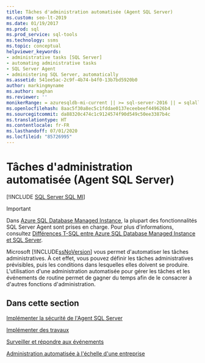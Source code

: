 ```yaml
---
title: Tâches d'administration automatisée (Agent SQL Server)
ms.custom: seo-lt-2019
ms.date: 01/19/2017
ms.prod: sql
ms.prod_service: sql-tools
ms.technology: ssms
ms.topic: conceptual
helpviewer_keywords:
- administrative tasks [SQL Server]
- automating administrative tasks
- SQL Server Agent
- administering SQL Server, automatically
ms.assetid: 541ee5ac-2c9f-4b74-b4f0-13b7bd5920b0
author: markingmyname
ms.author: maghan
ms.reviewer: ''
monikerRange: = azuresqldb-mi-current || >= sql-server-2016 || = sqlallproducts-allversions
ms.openlocfilehash: 8aac5f30a8ec5c1fddae0137eceebeef449626b4
ms.sourcegitcommit: da88320c474c1c9124574f90d549c50ee3387b4c
ms.translationtype: HT
ms.contentlocale: fr-FR
ms.lasthandoff: 07/01/2020
ms.locfileid: "85726995"
---
```

# <a name="automated-administration-tasks-sql-server-agent"></a>Tâches d'administration automatisée (Agent SQL Server)
[!INCLUDE [SQL Server SQL MI](../../includes/applies-to-version/sql-asdbmi.md)]

> [!IMPORTANT]  
> Dans [Azure SQL Database Managed Instance](https://docs.microsoft.com/azure/sql-database/sql-database-managed-instance), la plupart des fonctionnalités SQL Server Agent sont prises en charge. Pour plus d’informations, consultez [Différences T-SQL entre Azure SQL Database Managed Instance et SQL Server](https://docs.microsoft.com/azure/sql-database/sql-database-managed-instance-transact-sql-information#sql-server-agent).

Microsoft [!INCLUDE[ssNoVersion](../../includes/ssnoversion-md.md)] vous permet d'automatiser les tâches administratives. À cet effet, vous pouvez définir les tâches administratives prévisibles, puis les conditions dans lesquelles elles doivent se produire. L'utilisation d'une administration automatisée pour gérer les tâches et les événements de routine permet de gagner du temps afin de le consacrer à d'autres fonctions d'administration.  
  
## <a name="in-this-section"></a>Dans cette section  
[Implémenter la sécurité de l'Agent SQL Server](../../ssms/agent/implement-sql-server-agent-security.md)  
  
[Implémenter des travaux](../../ssms/agent/implement-jobs.md)  
  
[Surveiller et répondre aux événements](../../ssms/agent/monitor-and-respond-to-events.md)  
  
[Administration automatisée à l'échelle d'une entreprise](../../ssms/agent/automated-administration-across-an-enterprise.md)  
  
